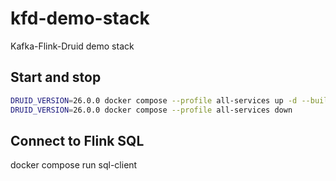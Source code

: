 # kfd-demo-stack

Kafka-Flink-Druid demo stack

## Start and stop

```bash
DRUID_VERSION=26.0.0 docker compose --profile all-services up -d --build
DRUID_VERSION=26.0.0 docker compose --profile all-services down
```

## Connect to Flink SQL

docker compose run sql-client

